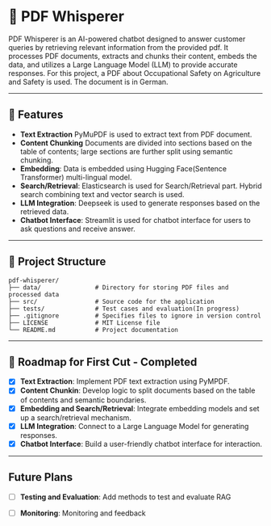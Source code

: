 
# 📄 PDF Whisperer

PDF Whisperer is an AI-powered chatbot designed to answer customer queries by retrieving relevant information from the
provided pdf. It processes PDF documents, extracts and chunks their content, embeds the data, and utilizes a Large
Language Model (LLM) to provide accurate responses. For this project, a PDF about Occupational Safety on Agriculture and
Safety is used. The document is in German.

---

## 🚀 Features

- **Text Extraction** PyMuPDF is used to extract text from PDF document.
- **Content Chunking** Documents are divided into sections based on the table of contents; large sections are further
  split using semantic chunking.
- **Embedding**: Data is embedded using Hugging Face(Sentence Transformer) multi-lingual model.
- **Search/Retrieval**: Elasticsearch is used for Search/Retrieval part. Hybrid search combining text and vector search
  is used.
- **LLM Integration**: Deepseek is used to generate responses based on the retrieved data.
- **Chatbot Interface**: Streamlit is used for chatbot interface for users to ask questions and receive answer.

---

## 📁 Project Structure

```plaintext
pdf-whisperer/
├── data/               # Directory for storing PDF files and processed data
├── src/                # Source code for the application
├── tests/              # Test cases and evaluation(In progress)
├── .gitignore          # Specifies files to ignore in version control
├── LICENSE             # MIT License file
└── README.md           # Project documentation
```

---

## 📅 Roadmap for First Cut - Completed

- [x] **Text Extraction**: Implement PDF text extraction using PyMPDF.
- [x] **Content Chunkin**: Develop logic to split documents based on the table of contents and semantic boundaries.
- [x] **Embedding and Search/Retrieval**: Integrate embedding models and set up a search/retrieval mechanism.
- [x] **LLM Integration**: Connect to a Large Language Model for generating responses.
- [x] **Chatbot Interface**: Build a user-friendly chatbot interface for interaction.

---

## Future Plans

- [ ] **Testing and Evaluation**: Add methods to test and evaluate RAG
- [ ] **Monitoring**: Monitoring and feedback


